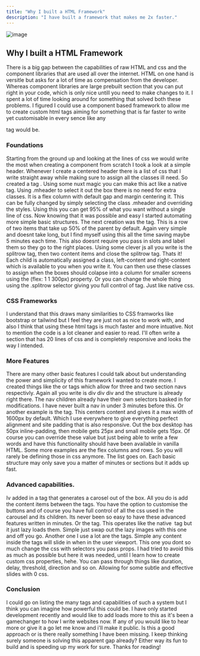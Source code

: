```yaml
---
title: "Why I built a HTML Framework"
description: "I have built a framework that makes me 2x faster."
---
```


![image](/blog-images/HTML.png)

## Why I built a HTML Framework

There is a big gap between the capabilities of raw HTML and css and the component libraries that are used all over the internet. HTML on one hand is versitle but asks for a lot of time as compensation from the developer. Whereas component libraries are large prebuilt section that you can put right in your code, which is only nice untill you need to make changes to it. I spent a lot of time looking around for something that solved both these problems. I figured I could use a component based framework to allow me to create custom html tags aiming for something that is far faster to write yet customisable in every sence like any <p></p> tag would be.

### Foundations

Starting from the ground up and looking at the lines of css we would write the most when creating a component from scratch I took a look at a simple header. Whenever I create a centered header there is a list of css that I write straight away while making sure to assign all the classes ill need. So created a tag <mheader></mheader>. Using some nuxt magic you can make this act like a native tag. Using .mheader to select it out the box there is no need for extra classes. It is a flex column with default gap and margin centering it. This can be fully changed by simply selecting the class .mheader and overriding the styles. Using this you can get 95% of what you want without a single line of css. Now knowing that it was possible and easy I started automating more simple basic structures. The next creation was the <splitrow> tag. This is a row of two items that take up 50% of the parent by default. Again very simple and doesnt take long, but I find myself using this all the time saving maybe 5 minutes each time. This also doesnt require you pass in slots and label them so they go to the right places. Using some clever js all you write is the splitrow tag, then two content items and close the splitrow tag. Thats it! Each child is automatically assigned a class, left-content and right-content which is available to you when you write it. You can then use these classes to assign when the boxes should colapse into a column for smaller screens using the (flex: 1 1 300px) property. Or you can change the whole thing using the .splitrow selector giving you full control of tag. Just like native css.

### CSS Frameworks

I understand that this draws many similarities to CSS framworks like bootstrap or tailwind but I feel they are just not as nice to work with, and also I think that using these html tags is much faster and more intuative. Not to mention the code is a lot cleaner and easier to read. I'll often write a section that has 20 lines of css and is completely responsive and looks the way I intended.

### More Features

There are many other basic features I could talk about but understanding the power and simplicity of this framework I wanted to create more. I created things like the <trinav> or <binav> tags which allow for three and two section navs respectivly. Again all you write is <trinav> div div div </trinav> and the structure is already right there. The nav children already have their own selectors basked in for modifications. I have never built a nav in under 3 minutes before this. Or another example is the <mpage> tag. This centers content and gives it a max width of 1600px by default. Which I use everywhere to give everything perfect alignment and site padding that is also responsive. Out the box desktop has 50px inline-padding, then mobile gets 25px and small mobile gets 15px. Of course you can override these value but just being able to write a few words and have this functionality should have been available in vanilla HTML. Some more examples are the flex columns and rows. So you will rarely be defining those in css anymore. The list goes on. Each basic structure may only save you a matter of minutes or sections but it adds up fast.

### Advanced capabilities.

Iv added in a <carousel> tag that generates a carosel out of the box. All you do is add the content items between the tags. You have the option to customise the buttons and of course you have full control of all the css used in the carousel and its children. Its never been so easy to have these advanced features written in minutes. Or the <lazyboi /> tag. This operates like the native <img> tag but it just lazy loads them. Simple just swap out the lazy images with this one and off you go. Another one I use a lot are the <appear> tags. Simple any content inside the tags will slide in when in the user viewport. This one you dont so much change the css with selectors you pass props. I had tried to avoid this as much as possible but here it was needed, until I learn how to create custom css properties, hehe. You can pass through things like duration, delay, threshold, direction and so on. Allowing for some subtle and effective slides with 0 css.

### Conclusion

I could go on listing the many tags and capabilities of such a system but I think you can imagine how powerful this could be. I have only started development recently and would like to add loads more to this as it's been a gamechanger to how I write websites now. If any of you would like to hear more or give it a go let me know and i'll make it public. Is this a good approach or is there really something I have been missing. I keep thinking surely someone is solving this apparent gap already? Either way its fun to build and is speeding up my work for sure. Thanks for reading!
